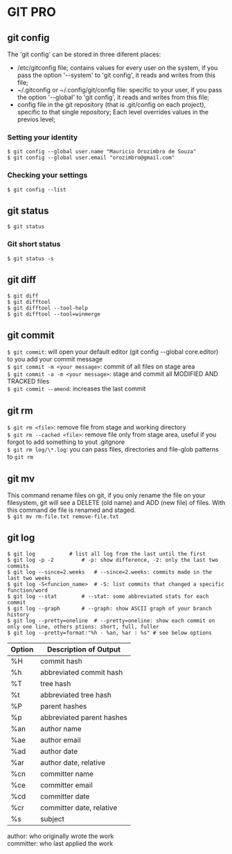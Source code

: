 # GIT PRO 

## git config
The 'git config' can be stored in three diferent places:
- /etc/gitconfig file; contains values for every user on the system, if you pass the option '--system' to 'git config', it reads and writes from this file;
- ~/.gitconfig or ~/.config/git/config file: specific to your user, if you pass the option '--global' to 'git config', it reads and writes from this file;
- config file in the git repository (that is .git/config on each project), specific to that single repository;
Each level overrides values in the previos  level;
### Setting your identity
```
$ git config --global user.name "Mauricio Orozimbro de Souza"  
$ git config --global user.email "orozimbro@gmail.com"
```
### Checking your settings
`$ git config --list`

## git status
`$ git status`  
### Git short status
`$ git status -s`  

## git diff
```
$ git diff
$ git difftool
$ git difftool --tool-help  
$ git difftool --tool=winmerge  
```

## git commit
`$ git commit`: will open your default editor (git config --global core.editor) to you add your commit message  
`$ git commit -m <your message>`: commit of all files on stage area  
`$ git commit -a -m <your message>`: stage and commit all MODIFIED AND TRACKED files  
`$ git commit --amend`: increases the last commit  

## git rm
`$ git rm <file>`: remove file from stage and working directory  
`$ git rm --cached <file>`: remove file only from stage area, useful if you forgot to add something to yout .gitgnore  
`$ git rm log/\*.log`: you can pass files, directories and file-glob patterns to `git rm`  

## git mv
This command rename files on git, if you only rename the file on your filesystem, git will see a DELETE (old name) and ADD (new file) of files. With this command de file is renamed and staged.  
`$ git mv rm-file.txt remove-file.txt`

## git log
```
$ git log			# list all log from the last until the first
$ git log -p -2			# -p: show difference, -2: only the last two commits
$ git log --since=2.weeks	# --since=2.weeks: commits made in the last two weeks
$ git log -S<funcion_name>	# -S: list commits that changed a specific function/word
$ git log --stat		# --stat: some abbreviated stats for each commit
$ git log --graph		# --graph: show ASCII graph of your branch history 
$ git log --pretty=oneline	# --pretty=oneline: show each commit on only one line, others ptions: short, full, fuller
$ git log --pretty=format:"%h - %an, %ar : %s" # see below options 
```
| Option	| Description of Output		|
|---------------|-------------------------------|
| %H		| commit hash			|
| %h		| abbreviated commit hash	|
| %T		| tree hash			|
| %t		| abbreviated  tree hash	|
| %P		| parent hashes			|
| %p		| abbreviated parent hashes	|
| %an		| author name			|
| %ae		| author email			|
| %ad		| author date			|
| %ar		| author date, relative		|
| %cn		| committer name		|
| %ce		| committer email		|
| %cd		| committer date		|
| %cr		| committer date,  relative	|
| %s		| subject			|

author: who originally wrote the work  
committer: who last applied the work  
